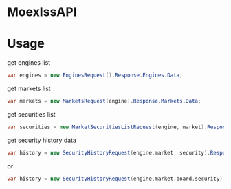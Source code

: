 # MoexIssAPI

# Usage

get engines list

```csharp
var engines = new EnginesRequest().Response.Engines.Data;
```

get markets list

```csharp
var markets = new MarketsRequest(engine).Response.Markets.Data;
```

get securities list

```csharp
var securities = new MarketSecuritiesListRequest(engine, market).Response.Securities.Data;
```

get security history data

```csharp
var history = new SecurityHistoryRequest(engine,market, security).Response.Object.Data;
```
or 

```csharp
var history = new SecurityHistoryRequest(engine,market,board,security).Response.Object.Data;
```

